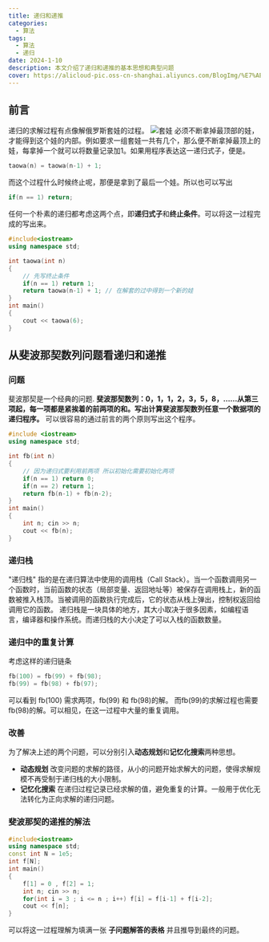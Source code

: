 ```yaml
---
title: 递归和递推
categories:
  - 算法
tags:
  - 算法
  - 递归
date: 2024-1-10
description: 本文介绍了递归和递推的基本思想和典型问题
cover: https://alicloud-pic.oss-cn-shanghai.aliyuncs.com/BlogImg/%E7%AE%97%E6%B3%95/%E9%80%92%E5%BD%92%E5%92%8C%E9%80%92%E6%8E%A8/%E4%BF%84%E7%BD%97%E6%96%AF%E5%A5%97%E5%A8%83.png
---
```

## 前言
递归的求解过程有点像解俄罗斯套娃的过程。
![套娃](https://alicloud-pic.oss-cn-shanghai.aliyuncs.com/BlogImg/%E7%AE%97%E6%B3%95/%E9%80%92%E5%BD%92%E5%92%8C%E9%80%92%E6%8E%A8/%E4%BF%84%E7%BD%97%E6%96%AF%E5%A5%97%E5%A8%83.png)
必须不断拿掉最顶部的娃，才能得到这个娃的内部。例如要求一组套娃一共有几个，那么便不断拿掉最顶上的娃，每拿掉一个就可以将数量记录加1。如果用程序表达这一递归式子，便是。
``` C++
taowa(n) = taowa(n-1) + 1;
```
而这个过程什么时候终止呢，那便是拿到了最后一个娃。所以也可以写出
```C++
if(n == 1) return;
```
任何一个朴素的递归都考虑这两个点，即**递归式子**和**终止条件**。可以将这一过程完成的写出来。
```C++
#include<iostream>
using namespace std;

int taowa(int n)
{
	// 先写终止条件
	if(n == 1) return 1;
	return taowa(n-1) + 1; // 在解套的过中得到一个新的娃
}
int main()
{
	cout << taowa(6);
}
```
## 从斐波那契数列问题看递归和递推
### 问题
斐波那契是一个经典的问题.
**斐波那契数列：0，1，1，2，3，5，8，……从第三项起，每一项都是紧挨着的前两项的和。写出计算斐波那契数列任意一个数据项的递归程序。**
可以很容易的通过前言的两个原则写出这个程序。
```C++
#include <iostream>
using namespace std;

int fb(int n)
{
	// 因为递归式要利用前两项 所以初始化需要初始化两项
	if(n == 1) return 0;
	if(n == 2) return 1;
	return fb(n-1) + fb(n-2); 
}
int main()
{
	int n; cin >> n;
	cout << fb(n);
}
```
### 递归栈
"递归栈" 指的是在递归算法中使用的调用栈（Call Stack）。当一个函数调用另一个函数时，当前函数的状态（局部变量、返回地址等）被保存在调用栈上，新的函数被推入栈顶。当被调用的函数执行完成后，它的状态从栈上弹出，控制权返回给调用它的函数。
递归栈是一块具体的地方，其大小取决于很多因素，如编程语言，编译器和操作系统。而递归栈的大小决定了可以入栈的函数数量。
### 递归中的重复计算
考虑这样的递归链条
```C++
fb(100) = fb(99) + fb(98);
fb(99) = fb(98) + fb(97);
```
可以看到 fb(100) 需求两项，fb(99) 和 fb(98)的解。 而fb(99)的求解过程也需要fb(98)的解。可以相见，在这一过程中大量的重复调用。
### 改善
为了解决上述的两个问题，可以分别引入**动态规划**和**记忆化搜索**两种思想。
+ **动态规划** 改变问题的求解的路径，从小的问题开始求解大的问题，使得求解规模不再受制于递归栈的大小限制。
+ **记忆化搜索** 在递归过程记录已经求解的值，避免重复的计算。一般用于优化无法转化为正向求解的递归问题。
### 斐波那契的递推的解法
```C++
#include<iostream>
using namespace std;
const int N = 1e5;
int f[N]; 
int main()
{ 
	f[1] = 0 , f[2] = 1; 
	int n; cin >> n; 
	for(int i = 3 ; i <= n ; i++) f[i] = f[i-1] + f[i-2]; 
	cout << f[n]; 
}
```
可以将这一过程理解为填满一张 **子问题解答的表格** 并且推导到最终的问题。